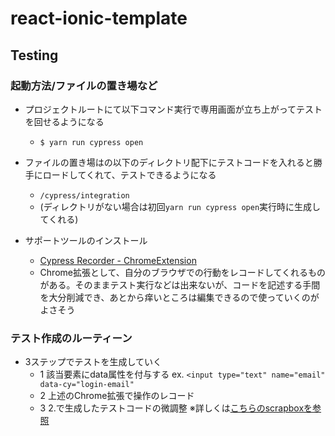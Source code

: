 # react-ionic-template

## Testing

### 起動方法/ファイルの置き場など
- プロジェクトルートにて以下コマンド実行で専用画面が立ち上がってテストを回せるようになる
  - `$ yarn run cypress open`

- ファイルの置き場はの以下のディレクトリ配下にテストコードを入れると勝手にロードしてくれて、テストできるようになる
  - `/cypress/integration`
  - (ディレクトリがない場合は初回`yarn run cypress open`実行時に生成してくれる)

- サポートツールのインストール
  - [Cypress Recorder - ChromeExtension](https://chrome.google.com/webstore/detail/cypress-recorder/glcapdcacdfkokcmicllhcjigeodacab)
  - Chrome拡張として、自分のブラウザでの行動をレコードしてくれるものがある。そのままテスト実行などは出来ないが、コードを記述する手間を大分削減でき、あとから痒いところは編集できるので使っていくのがよさそう

### テスト作成のルーティーン
- 3ステップでテストを生成していく
  - 1 該当要素にdata属性を付与する ex. `<input type="text" name="email" data-cy="login-email"`
  - 2 上述のChrome拡張で操作のレコード
  - 3 2.で生成したテストコードの微調整
※詳しくは[こちらのscrapboxを参照](https://scrapbox.io/ispec/2021%E5%B9%B4_%E3%83%95%E3%83%AD%E3%83%B3%E3%83%88%E3%82%A8%E3%83%B3%E3%83%89%E8%87%AA%E5%8B%95%E3%83%86%E3%82%B9%E3%83%88)
